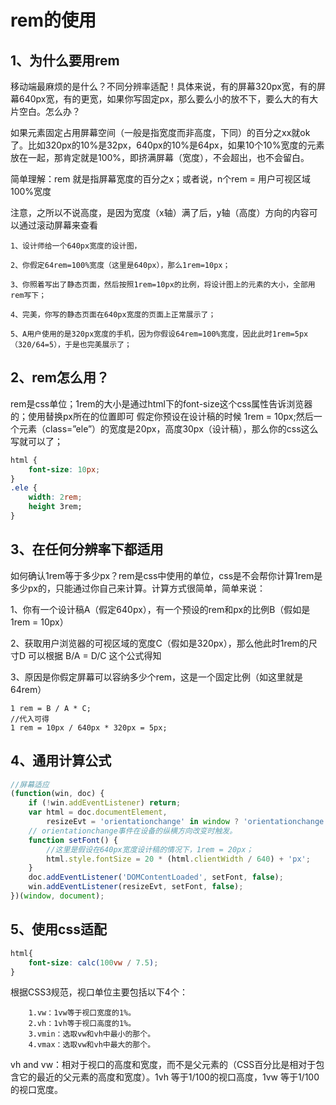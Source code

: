 # rem的使用
## 1、为什么要用rem
移动端最麻烦的是什么？不同分辨率适配！具体来说，有的屏幕320px宽，有的屏幕640px宽，有的更宽，如果你写固定px，那么要么小的放不下，要么大的有大片空白。怎么办？

如果元素固定占用屏幕空间（一般是指宽度而非高度，下同）的百分之xx就ok了。比如320px的10%是32px，640px的10%是64px，如果10个10%宽度的元素放在一起，那肯定就是100%，即挤满屏幕（宽度），不会超出，也不会留白。

简单理解：rem 就是指屏幕宽度的百分之x；或者说，n个rem = 用户可视区域100%宽度

注意，之所以不说高度，是因为宽度（x轴）满了后，y轴（高度）方向的内容可以通过滚动屏幕来查看
```
1、设计师给一个640px宽度的设计图，

2、你假定64rem=100%宽度（这里是640px），那么1rem=10px；

3、你照着写出了静态页面，然后按照1rem=10px的比例，将设计图上的元素的大小，全部用rem写下；

4、完美，你写的静态页面在640px宽度的页面上正常展示了；

5、A用户使用的是320px宽度的手机，因为你假设64rem=100%宽度，因此此时1rem=5px（320/64=5），于是也完美展示了；
```
## 2、rem怎么用？
rem是css单位；1rem的大小是通过html下的font-size这个css属性告诉浏览器的；使用替换px所在的位置即可
假定你预设在设计稿的时候 1rem = 10px;然后一个元素（class=”ele”）的宽度是20px，高度30px（设计稿），那么你的css这么写就可以了；
```css
html {
    font-size: 10px;
}
.ele {
    width: 2rem;
    height 3rem;
}
```
## 3、在任何分辨率下都适用
如何确认1rem等于多少px？rem是css中使用的单位，css是不会帮你计算1rem是多少px的，只能通过你自己来计算。计算方式很简单，简单来说：

1、你有一个设计稿A（假定640px），有一个预设的rem和px的比例B（假如是1rem = 10px）

2、获取用户浏览器的可视区域的宽度C（假如是320px），那么他此时1rem的尺寸D 可以根据 B/A = D/C 这个公式得知

3、原因是你假定屏幕可以容纳多少个rem，这是一个固定比例（如这里就是64rem）
```
1 rem = B / A * C;
//代入可得
1 rem = 10px / 640px * 320px = 5px;
```
## 4、通用计算公式
```js
//屏幕适应
(function(win, doc) {
    if (!win.addEventListener) return;
    var html = doc.documentElement,
        resizeEvt = 'orientationchange' in window ? 'orientationchange' : 'resize';
    // orientationchange事件在设备的纵横方向改变时触发。
    function setFont() {
        //这里是假设在640px宽度设计稿的情况下，1rem = 20px；
        html.style.fontSize = 20 * (html.clientWidth / 640) + 'px';
    }
    doc.addEventListener('DOMContentLoaded', setFont, false);
    win.addEventListener(resizeEvt, setFont, false);
})(window, document);
```
## 5、使用css适配
```css
html{
    font-size: calc(100vw / 7.5);
}　　
```
 根据CSS3规范，视口单位主要包括以下4个：
```
    1.vw：1vw等于视口宽度的1%。
    2.vh：1vh等于视口高度的1%。
    3.vmin：选取vw和vh中最小的那个。
    4.vmax：选取vw和vh中最大的那个。
```
vh and vw：相对于视口的高度和宽度，而不是父元素的（CSS百分比是相对于包含它的最近的父元素的高度和宽度）。1vh 等于1/100的视口高度，1vw 等于1/100的视口宽度。